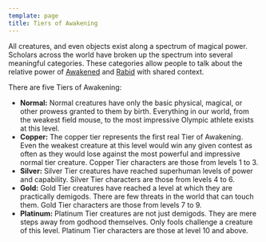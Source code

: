 ```yaml
---
template: page
title: Tiers of Awakening
---
```


All creatures, and even objects exist along a spectrum of magical power. Scholars across the world have broken up the spectrum into several meaningful categories. These categories allow people to talk about the relative power of [Awakened](/roaring-lands/codex/the-awakened) and [Rabid](/roaring-lands/codex/the-rabid) with shared context.

There are five Tiers of Awakening:

- **Normal:** Normal creatures have only the basic physical, magical, or other prowess granted to them by birth. Everything in our world, from the weakest field mouse, to the most impressive Olympic athlete exists at this level.
- **Copper:** The copper tier represents the first real Tier of Awakening. Even the weakest creature at this level would win any given contest as often as they would lose against the most powerful and impressive normal tier creature. Copper Tier characters are those from levels 1 to 3.
- **Silver:** Silver Tier creatures have reached superhuman levels of power and capability. Silver Tier characters are those from levels 4 to 6.
- **Gold:** Gold Tier creatures have reached a level at which they are practically demigods. There are few threats in the world that can touch them. Gold Tier characters are those from levels 7 to 9.
- **Platinum:** Platinum Tier creatures are not just demigods. They are mere steps away from godhood themselves. Only fools challenge a creature of this level. Platinum Tier characters are those at level 10 and above.